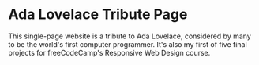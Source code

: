 # Ada Lovelace Tribute Page

This single-page website is a tribute to Ada Lovelace, considered by many to be
the world's first computer programmer. It's also my first of five final projects
for freeCodeCamp's Responsive Web Design course.
